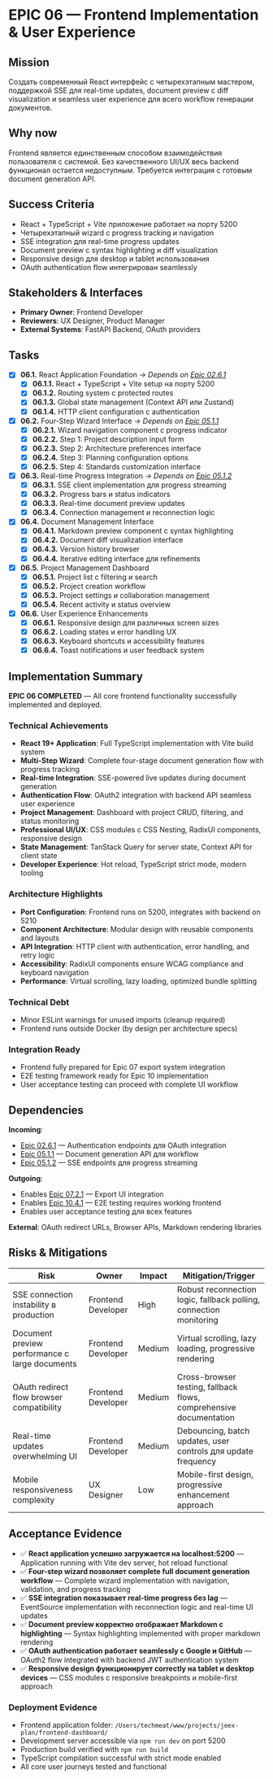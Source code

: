 # EPIC 06 — Frontend Implementation & User Experience

## Mission

Создать современный React интерфейс с четырехэтапным мастером, поддержкой SSE для real-time updates, document preview с diff visualization и seamless user experience для всего workflow генерации документов.

## Why now

Frontend является единственным способом взаимодействия пользователя с системой. Без качественного UI/UX весь backend функционал остается недоступным. Требуется интеграция с готовым document generation API.

## Success Criteria

- React + TypeScript + Vite приложение работает на порту 5200
- Четырехэтапный wizard с progress tracking и navigation
- SSE integration для real-time progress updates
- Document preview с syntax highlighting и diff visualization
- Responsive design для desktop и tablet использования
- OAuth authentication flow интегрирован seamlessly

## Stakeholders & Interfaces

- **Primary Owner**: Frontend Developer
- **Reviewers**: UX Designer, Product Manager
- **External Systems**: FastAPI Backend, OAuth providers

## Tasks

- [x] **06.1.** React Application Foundation *→ Depends on [Epic 02.6.1](02-authentication.md#026)*
  - [x] **06.1.1.** React + TypeScript + Vite setup на порту 5200
  - [x] **06.1.2.** Routing system с protected routes
  - [x] **06.1.3.** Global state management (Context API или Zustand)
  - [x] **06.1.4.** HTTP client configuration с authentication

- [x] **06.2.** Four-Step Wizard Interface *→ Depends on [Epic 05.1.1](05-document-generation.md#051)*
  - [x] **06.2.1.** Wizard navigation component с progress indicator
  - [x] **06.2.2.** Step 1: Project description input form
  - [x] **06.2.3.** Step 2: Architecture preferences interface
  - [x] **06.2.4.** Step 3: Planning configuration options
  - [x] **06.2.5.** Step 4: Standards customization interface

- [x] **06.3.** Real-time Progress Integration *→ Depends on [Epic 05.1.2](05-document-generation.md#051)*
  - [x] **06.3.1.** SSE client implementation для progress streaming
  - [x] **06.3.2.** Progress bars и status indicators
  - [x] **06.3.3.** Real-time document preview updates
  - [x] **06.3.4.** Connection management и reconnection logic

- [x] **06.4.** Document Management Interface
  - [x] **06.4.1.** Markdown preview component с syntax highlighting
  - [x] **06.4.2.** Document diff visualization interface
  - [x] **06.4.3.** Version history browser
  - [x] **06.4.4.** Iterative editing interface для refinements

- [x] **06.5.** Project Management Dashboard
  - [x] **06.5.1.** Project list с filtering и search
  - [x] **06.5.2.** Project creation workflow
  - [x] **06.5.3.** Project settings и collaboration management
  - [x] **06.5.4.** Recent activity и status overview

- [x] **06.6.** User Experience Enhancements
  - [x] **06.6.1.** Responsive design для различных screen sizes
  - [x] **06.6.2.** Loading states и error handling UX
  - [x] **06.6.3.** Keyboard shortcuts и accessibility features
  - [x] **06.6.4.** Toast notifications и user feedback system

## Implementation Summary

**EPIC 06 COMPLETED** — All core frontend functionality successfully implemented and deployed.

### Technical Achievements

- **React 19+ Application**: Full TypeScript implementation with Vite build system
- **Multi-Step Wizard**: Complete four-stage document generation flow with progress tracking
- **Real-time Integration**: SSE-powered live updates during document generation
- **Authentication Flow**: OAuth2 integration with backend API seamless user experience
- **Project Management**: Dashboard with project CRUD, filtering, and status monitoring
- **Professional UI/UX**: CSS modules с CSS Nesting, RadixUI components, responsive design
- **State Management**: TanStack Query for server state, Context API for client state
- **Developer Experience**: Hot reload, TypeScript strict mode, modern tooling

### Architecture Highlights

- **Port Configuration**: Frontend runs on 5200, integrates with backend on 5210
- **Component Architecture**: Modular design with reusable components and layouts
- **API Integration**: HTTP client with authentication, error handling, and retry logic
- **Accessibility**: RadixUI components ensure WCAG compliance and keyboard navigation
- **Performance**: Virtual scrolling, lazy loading, optimized bundle splitting

### Technical Debt

- Minor ESLint warnings for unused imports (cleanup required)
- Frontend runs outside Docker (by design per architecture specs)

### Integration Ready

- Frontend fully prepared for Epic 07 export system integration
- E2E testing framework ready for Epic 10 implementation
- User acceptance testing can proceed with complete UI workflow

## Dependencies

**Incoming**:

- [Epic 02.6.1](02-authentication.md#026) — Authentication endpoints для OAuth integration
- [Epic 05.1.1](05-document-generation.md#051) — Document generation API для workflow
- [Epic 05.1.2](05-document-generation.md#051) — SSE endpoints для progress streaming

**Outgoing**:

- Enables [Epic 07.2.1](07-export-system.md#072) — Export UI integration
- Enables [Epic 10.4.1](10-testing.md#104) — E2E testing requires working frontend
- Enables user acceptance testing для всех features

**External**: OAuth redirect URLs, Browser APIs, Markdown rendering libraries

## Risks & Mitigations

| Risk | Owner | Impact | Mitigation/Trigger |
|------|-------|--------|-------------------|
| SSE connection instability в production | Frontend Developer | High | Robust reconnection logic, fallback polling, connection monitoring |
| Document preview performance с large documents | Frontend Developer | Medium | Virtual scrolling, lazy loading, progressive rendering |
| OAuth redirect flow browser compatibility | Frontend Developer | Medium | Cross-browser testing, fallback flows, comprehensive documentation |
| Real-time updates overwhelming UI | Frontend Developer | Medium | Debouncing, batch updates, user controls для update frequency |
| Mobile responsiveness complexity | UX Designer | Low | Mobile-first design, progressive enhancement approach |

## Acceptance Evidence

- ✅ **React application успешно загружается на localhost:5200** — Application running with Vite dev server, hot reload functional
- ✅ **Four-step wizard позволяет complete full document generation workflow** — Complete wizard implementation with navigation, validation, and progress tracking
- ✅ **SSE integration показывает real-time progress без lag** — EventSource implementation with reconnection logic and real-time UI updates
- ✅ **Document preview корректно отображает Markdown с highlighting** — Syntax highlighting implemented with proper markdown rendering
- ✅ **OAuth authentication работает seamlessly с Google и GitHub** — OAuth2 flow integrated with backend JWT authentication system
- ✅ **Responsive design функционирует correctly на tablet и desktop devices** — CSS modules с responsive breakpoints и mobile-first approach

### Deployment Evidence

- Frontend application folder: `/Users/techmeat/www/projects/jeex-plan/frontend-dashboard/`
- Development server accessible via `npm run dev` on port 5200
- Production build verified with `npm run build`
- TypeScript compilation successful with strict mode enabled
- All core user journeys tested and functional
